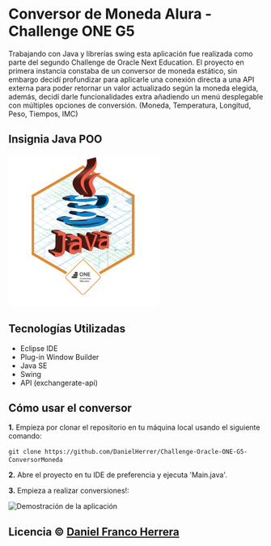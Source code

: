 # Conversor de Moneda Alura - Challenge ONE G5

Trabajando con Java y librerías swing esta aplicación fue realizada como parte del segundo Challenge de Oracle Next Education. El proyecto en primera instancia constaba de un conversor de moneda estático, sin embargo decidí profundizar para aplicarle una conexión directa a una API externa para poder retornar un valor actualizado según la moneda elegida, además, decidí darle funcionalidades extra añadiendo un menú desplegable con múltiples opciones de conversión. (Moneda, Temperatura, Longitud, Peso, Tiempos, IMC)

## Insignia Java POO

<a src="https://d335luupugsy2.cloudfront.net/cms%2Ffiles%2F10224%2F1671211831Prancheta_8.png?utm_campaign=alura_latam_-_challenge_email_projeto_5_esp&utm_medium=email&utm_source=RD+Station"><img src="/02_insignia_java_POO.png" width="300px" alt="Insignia Obtenida por el Conversor de Moneda"></a>

## Tecnologías Utilizadas

- Eclipse IDE
- Plug-in Window Builder
- Java SE
- Swing
- API (exchangerate-api)

## Cómo usar el conversor

<b>1.</b> Empieza por clonar el repositorio en tu máquina local usando el siguiente comando:
```
git clone https://github.com/DanielHerrer/Challenge-Oracle-ONE-G5-ConversorMoneda
```
<b>2.</b> Abre el proyecto en tu IDE de preferencia y ejecuta 'Main.java'.

<b>3.</b> Empieza a realizar conversiones!:

<img src="demo_conversor.gif" alt="Demostración de la aplicación" width="600"/>

## Licencia © [Daniel Franco Herrera](https://www.linkedin.com/in/danielfrancoherrera/)
